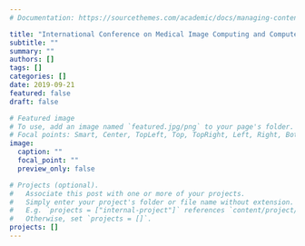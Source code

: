 ```yaml
---
# Documentation: https://sourcethemes.com/academic/docs/managing-content/

title: "International Conference on Medical Image Computing and Computer-Assisted Intervention (MICCAI 2019"
subtitle: ""
summary: ""
authors: []
tags: []
categories: []
date: 2019-09-21
featured: false
draft: false

# Featured image
# To use, add an image named `featured.jpg/png` to your page's folder.
# Focal points: Smart, Center, TopLeft, Top, TopRight, Left, Right, BottomLeft, Bottom, BottomRight.
image:
  caption: ""
  focal_point: ""
  preview_only: false

# Projects (optional).
#   Associate this post with one or more of your projects.
#   Simply enter your project's folder or file name without extension.
#   E.g. `projects = ["internal-project"]` references `content/project/deep-learning/index.md`.
#   Otherwise, set `projects = []`.
projects: []
---
```

